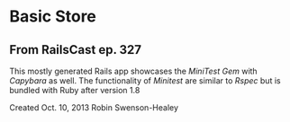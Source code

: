Basic Store
===========

From RailsCast ep. 327
----------------------

This mostly generated Rails app showcases the *MiniTest Gem* with
*Capybara* as well.  The functionality of *Minitest* are similar
to *Rspec* but is bundled with Ruby after version 1.8

Created Oct. 10, 2013
Robin Swenson-Healey
